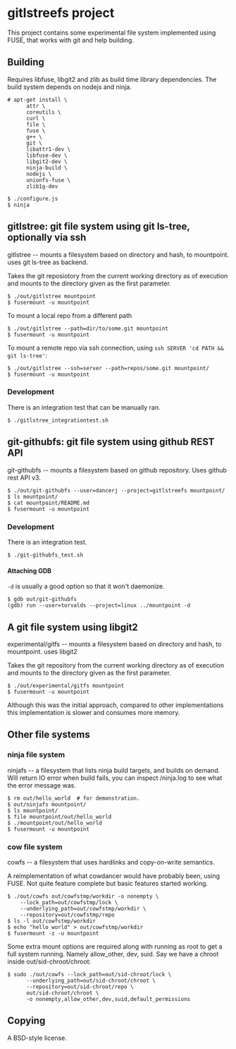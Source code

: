 # gitlstreefs project

This project contains some experimental file system implemented using
FUSE, that works with git and help building.

## Building

Requires libfuse, libgit2 and zlib as build time library
dependencies. The build system depends on nodejs and ninja.

```shell-session
# apt-get install \
      attr \
      coreutils \
      curl \
      file \
      fuse \
      g++ \
      git \
      libattr1-dev \
      libfuse-dev \
      libgit2-dev \
      ninja-build \
      nodejs \
      unionfs-fuse \
      zlib1g-dev

$ ./configure.js
$ ninja
```

## gitlstree: git file system using git ls-tree, optionally via ssh

gitlstree -- mounts a filesystem based on directory and hash, to
mountpoint.  uses git ls-tree as backend.

Takes the git reposiotory from the current working directory as of
execution and mounts to the directory given as the first parameter.

```shell-session
$ ./out/gitlstree mountpoint
$ fusermount -u mountpoint
```

To mount a local repo from a different path

```shell-session
$ ./out/gitlstree --path=dir/to/some.git mountpoint
$ fusermount -u mountpoint
```

To mount a remote repo via ssh connection, using `ssh SERVER 'cd PATH
&& git ls-tree'`:

```shell-session
$ ./out/gitlstree --ssh=server --path=repos/some.git mountpoint/
$ fusermount -u mountpoint
```

### Development

There is an integration test that can be manually ran.

```shell-session
$ ./gitlstree_integrationtest.sh
```

## git-githubfs: git file system using github REST API

git-githubfs -- mounts a filesystem based on github repository. Uses
github rest API v3.

```shell-session
$ ./out/git-githubfs --user=dancerj --project=gitlstreefs mountpoint/
$ ls mountpoint/
$ cat mountpoint/README.md
$ fusermount -u mountpoint
```

### Development

There is an integration test.

```shell-session
$ ./git-githubfs_test.sh
```

#### Attaching GDB

`-d` is usually a good option so that it won't daemonize.

```shell-session
$ gdb out/git-githubfs
(gdb) run --user=torvalds --project=linux ../mountpoint -d 
```

## A git file system using libgit2

experimental/gitfs -- mounts a filesystem based on directory and hash,
to mountpoint.  uses libgit2

Takes the git repository from the current working directory as of
execution and mounts to the directory given as the first parameter.

    $ ./out/experimental/gitfs mountpoint
    $ fusermount -u mountpoint

Although this was the initial approach, compared to other
implementations this implementation is slower and consumes more
memory.

## Other file systems

### ninja file system

ninjafs -- a filesystem that lists ninja build targets, and builds on
demand.  Will return IO error when build fails, you can inspect
/ninja.log to see what the error message was.

```shell-session
$ rm out/hello_world  # for demonstration.
$ out/ninjafs mountpoint/
$ ls mountpoint/
$ file mountpoint/out/hello_world
$ ./mountpoint/out/hello_world
$ fusermount -u mountpoint
```

### cow file system

cowfs -- a filesystem that uses hardlinks and copy-on-write semantics.

A reimplementation of what cowdancer would have probably been, using
FUSE. Not quite feature complete but basic features started working.

```shell-session
$ ./out/cowfs out/cowfstmp/workdir -o nonempty \
	--lock_path=out/cowfstmp/lock \
	--underlying_path=out/cowfstmp/workdir \
	--repository=out/cowfstmp/repo
$ ls -l out/cowfstmp/workdir
$ echo "hello world" > out/cowfstmp/workdir
$ fusermount -z -u mountpoint
```

Some extra mount options are required along with running as root to
get a full system running. Namely allow_other, dev, suid. Say we have
a chroot inside out/sid-chroot/chroot:

```shell-session
$ sudo ./out/cowfs --lock_path=out/sid-chroot/lock \
      --underlying_path=out/sid-chroot/chroot \
      --repository=out/sid-chroot/repo \
      out/sid-chroot/chroot \
      -o nonempty,allow_other,dev,suid,default_permissions
```

## Copying

A BSD-style license.
